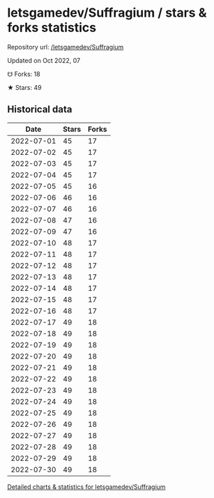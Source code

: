 # letsgamedev/Suffragium / stars & forks statistics

Repository url: [/letsgamedev/Suffragium](https://github.com/letsgamedev/Suffragium)

Updated on Oct 2022, 07

☋ Forks: 18

★ Stars: 49

## Historical data
| Date | Stars | Forks |
|------|-------|-------|
| 2022-07-01 | 45 | 17 | 
| 2022-07-02 | 45 | 17 | 
| 2022-07-03 | 45 | 17 | 
| 2022-07-04 | 45 | 17 | 
| 2022-07-05 | 45 | 16 | 
| 2022-07-06 | 46 | 16 | 
| 2022-07-07 | 46 | 16 | 
| 2022-07-08 | 47 | 16 | 
| 2022-07-09 | 47 | 16 | 
| 2022-07-10 | 48 | 17 | 
| 2022-07-11 | 48 | 17 | 
| 2022-07-12 | 48 | 17 | 
| 2022-07-13 | 48 | 17 | 
| 2022-07-14 | 48 | 17 | 
| 2022-07-15 | 48 | 17 | 
| 2022-07-16 | 48 | 17 | 
| 2022-07-17 | 49 | 18 | 
| 2022-07-18 | 49 | 18 | 
| 2022-07-19 | 49 | 18 | 
| 2022-07-20 | 49 | 18 | 
| 2022-07-21 | 49 | 18 | 
| 2022-07-22 | 49 | 18 | 
| 2022-07-23 | 49 | 18 | 
| 2022-07-24 | 49 | 18 | 
| 2022-07-25 | 49 | 18 | 
| 2022-07-26 | 49 | 18 | 
| 2022-07-27 | 49 | 18 | 
| 2022-07-28 | 49 | 18 | 
| 2022-07-29 | 49 | 18 | 
| 2022-07-30 | 49 | 18 | 


[Detailed charts & statistics for letsgamedev/Suffragium](https://reviewgithub.com/rep/letsgamedev/Suffragium)
